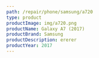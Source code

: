 ```yaml
---
path: /repair/phone/samsung/a720
type: product
productImage: img/a720.png
productName: Galaxy A7 (2017)
productBrand: Samsung
productDescription: ererer
productYear: 2017
---
```

